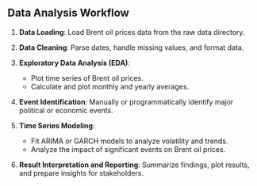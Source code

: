 ## Data Analysis Workflow


1. **Data Loading**: Load Brent oil prices data from the raw data directory.

2. **Data Cleaning**: Parse dates, handle missing values, and format data.

3. **Exploratory Data Analysis (EDA)**:
   - Plot time series of Brent oil prices.
   - Calculate and plot monthly and yearly averages.

4. **Event Identification**: Manually or programmatically identify major political or economic events.

5. **Time Series Modeling**:
   - Fit ARIMA or GARCH models to analyze volatility and trends.
   - Analyze the impact of significant events on Brent oil prices.
   
6. **Result Interpretation and Reporting**: Summarize findings, plot results, and prepare insights for stakeholders.



